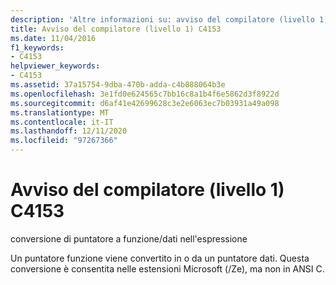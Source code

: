 ```yaml
---
description: 'Altre informazioni su: avviso del compilatore (livello 1) C4153'
title: Avviso del compilatore (livello 1) C4153
ms.date: 11/04/2016
f1_keywords:
- C4153
helpviewer_keywords:
- C4153
ms.assetid: 37a15754-9dba-470b-adda-c4b888064b3e
ms.openlocfilehash: 3e1fd0e624565c7bb16c8a1b4f6e5862d3f8922d
ms.sourcegitcommit: d6af41e42699628c3e2e6063ec7b03931a49a098
ms.translationtype: MT
ms.contentlocale: it-IT
ms.lasthandoff: 12/11/2020
ms.locfileid: "97267366"
---
```

# <a name="compiler-warning-level-1-c4153"></a>Avviso del compilatore (livello 1) C4153

conversione di puntatore a funzione/dati nell'espressione

Un puntatore funzione viene convertito in o da un puntatore dati. Questa conversione è consentita nelle estensioni Microsoft (/Ze), ma non in ANSI C.
